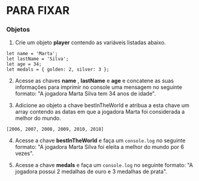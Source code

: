 # PARA FIXAR

### Objetos

1. Crie um objeto **player** contendo as variáveis listadas abaixo.

```
let name = 'Marta';
let lastName = 'Silva';
let age = 34;
let medals = { golden: 2, silver: 3 };
```

2. Acesse as chaves **name** , **lastName** e **age** e concatene as suas informações para imprimir no console uma mensagem no seguinte formato: "A jogadora Marta Silva tem 34 anos de idade".

3. Adicione ao objeto a chave bestInTheWorld e atribua a esta chave um array contendo as datas em que a jogadora Marta foi considerada a melhor do mundo.

```
[2006, 2007, 2008, 2009, 2010, 2018]
```

4. Acesse a chave **bestInTheWorld** e faça um `console.log` no seguinte formato: "A jogadora Marta Silva foi eleita a melhor do mundo por 6 vezes".

5. Acesse a chave **medals** e faça um `console.log` no seguinte formato: "A jogadora possui 2 medalhas de ouro e 3 medalhas de prata".

